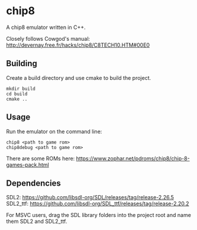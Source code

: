 # chip8

A chip8 emulator written in C++.

Closely follows Cowgod's manual: http://devernay.free.fr/hacks/chip8/C8TECH10.HTM#00E0

## Building
Create a build directory and use cmake to build the project.

```
mkdir build
cd build
cmake ..
```

## Usage
Run the emulator on the command line: 

`chip8 <path to game rom>` \
`chip8debug <path to game rom>`

There are some ROMs here: https://www.zophar.net/pdroms/chip8/chip-8-games-pack.html

## Dependencies
SDL2: https://github.com/libsdl-org/SDL/releases/tag/release-2.26.5 \
SDL2_ttf: https://github.com/libsdl-org/SDL_ttf/releases/tag/release-2.20.2

For MSVC users, drag the SDL library folders into the project root and name them SDL2 and SDL2_ttf.

